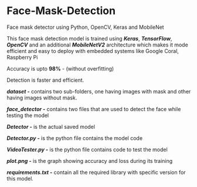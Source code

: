 # Face-Mask-Detection
 Face mask detector using Python, OpenCV, Keras and MobileNet


 This face mask detection model is trained using ***Keras***, ***TensorFlow***, ***OpenCV*** and an additional ***MobileNetV2*** architecture which makes it mode efficient and easy to deploy with embedded systems like Google Coral, Raspberry Pi
 
 Accuracy is upto **98%** - (without overfitting)
 
 Detection is faster and efficient.

 ***dataset -*** contains two sub-folders, one having images with mask and other having images without mask.
 
 ***face_detector -*** contains two files that are used to detect the face while testing the model
 
 ***Detector -*** is the actual saved model
 
 ***Detector.py -*** is the python file contains the model code
 
 ***VideoTester.py -*** is the python file contains code to test the model
 
 ***plot.png -*** is the graph showing accuracy and loss during its training
 
 ***requirements.txt -*** contain all the required library with specific version for this model.

 
